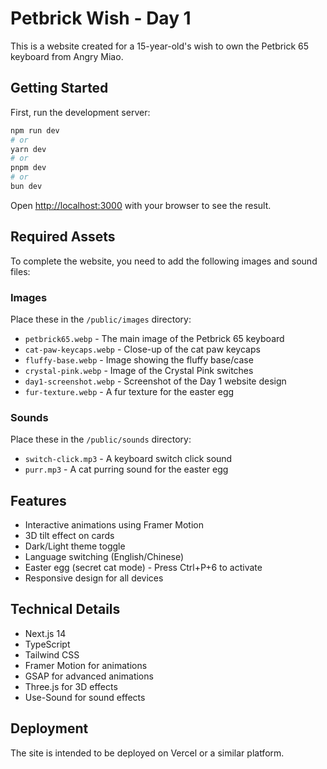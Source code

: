 # Petbrick Wish - Day 1

This is a website created for a 15-year-old's wish to own the Petbrick 65 keyboard from Angry Miao.

## Getting Started

First, run the development server:

```bash
npm run dev
# or
yarn dev
# or
pnpm dev
# or
bun dev
```

Open [http://localhost:3000](http://localhost:3000) with your browser to see the result.

## Required Assets

To complete the website, you need to add the following images and sound files:

### Images
Place these in the `/public/images` directory:

- `petbrick65.webp` - The main image of the Petbrick 65 keyboard
- `cat-paw-keycaps.webp` - Close-up of the cat paw keycaps
- `fluffy-base.webp` - Image showing the fluffy base/case
- `crystal-pink.webp` - Image of the Crystal Pink switches
- `day1-screenshot.webp` - Screenshot of the Day 1 website design
- `fur-texture.webp` - A fur texture for the easter egg

### Sounds
Place these in the `/public/sounds` directory:

- `switch-click.mp3` - A keyboard switch click sound
- `purr.mp3` - A cat purring sound for the easter egg

## Features

- Interactive animations using Framer Motion
- 3D tilt effect on cards
- Dark/Light theme toggle
- Language switching (English/Chinese)
- Easter egg (secret cat mode) - Press Ctrl+P+6 to activate
- Responsive design for all devices

## Technical Details

- Next.js 14
- TypeScript
- Tailwind CSS
- Framer Motion for animations
- GSAP for advanced animations
- Three.js for 3D effects
- Use-Sound for sound effects

## Deployment

The site is intended to be deployed on Vercel or a similar platform.
